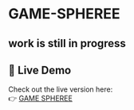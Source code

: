 # GAME-SPHEREE

## work is still in progress
## 🚀 Live Demo
Check out the live version here:  
👉 [GAME SPHEREE](https://kingslayer458.github.io/GAME-SPHEREE/)
